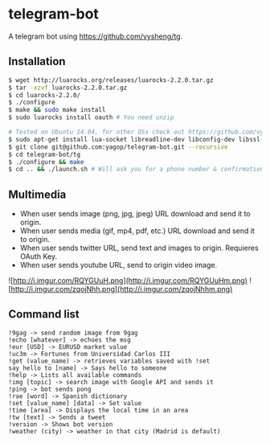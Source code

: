 telegram-bot
============

A telegram bot using https://github.com/vysheng/tg.

Installation
------------
```bash
$ wget http://luarocks.org/releases/luarocks-2.2.0.tar.gz
$ tar -xzvf luarocks-2.2.0.tar.gz 
$ cd luarocks-2.2.0/
$ ./configure 
$ make && sudo make install
$ sudo luarocks install oauth # You need unzip
```

```bash
# Tested on Ubuntu 14.04, for other OSs check out https://github.com/vysheng/tg#installation
$ sudo apt-get install lua-socket libreadline-dev libconfig-dev libssl-dev lua5.2 liblua5.2-dev libevent-dev
$ git clone git@github.com:yagop/telegram-bot.git --recursive
$ cd telegram-bot/tg
$ ./configure && make
$ cd .. && ./launch.sh # Will ask you for a phone number & confirmation code.
```

Multimedia
----------
- When user sends image (png, jpg, jpeg) URL download and send it to origin.
- When user sends media (gif, mp4, pdf, etc.) URL download and send it to origin.
- When user sends twitter URL, send text and images to origin. Requieres OAuth Key.
- When user sends youtube URL, send to origin video image.

![http://i.imgur.com/RQYGUuH.png](http://i.imgur.com/RQYGUuHm.png) ![http://i.imgur.com/zqojNhh.png](http://i.imgur.com/zqojNhhm.png)

Command list
------------
```
!9gag -> send random image from 9gag
!echo [whatever] -> echoes the msg
!eur [USD] -> EURUSD market value
!uc3m -> Fortunes from Universidad Carlos III
!get (value_name) -> retrieves variables saved with !set
say hello to [name] -> Says hello to someone
!help -> Lists all available commands
!img [topic] -> search image with Google API and sends it
!ping -> bot sends pong
!rae [word] -> Spanish dictionary
!set [value_name] [data] -> Set value
!time [area] -> Displays the local time in an area
!tw [text] -> Sends a tweet
!version -> Shows bot version
!weather (city) -> weather in that city (Madrid is default)
```

